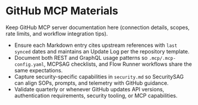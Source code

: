 # GitHub MCP Materials

Keep GitHub MCP server documentation here (connection details, scopes, rate limits, and workflow integration tips).

- Ensure each Markdown entry cites upstream references with `last synced` dates and maintains an Update Log per the repository template.
- Document both REST and GraphQL usage patterns so `.mcp/.mcp-config.yaml`, MCPSAG checklists, and Flow Runner workflows share the same expectations.
- Capture security-specific capabilities in `security.md` so SecuritySAG can align SOPs, prompts, and telemetry with GitHub guidance.
- Validate quarterly or whenever GitHub updates API versions, authentication requirements, security tooling, or MCP capabilities.
